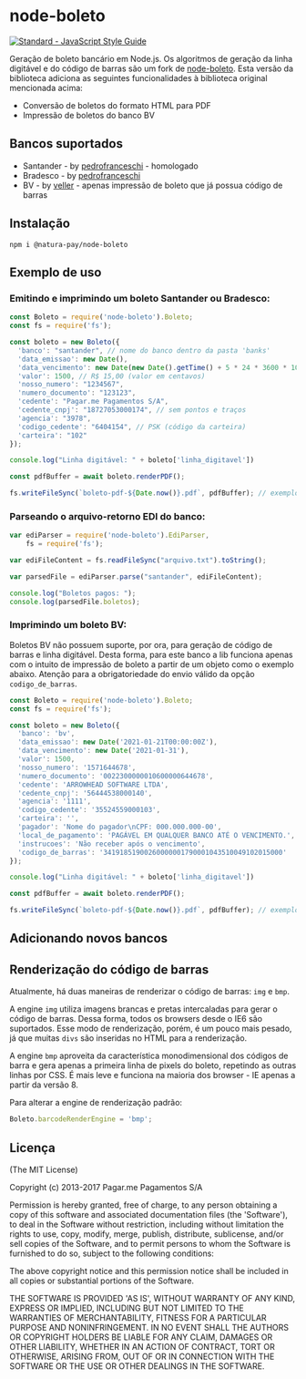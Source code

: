 node-boleto
=============

[![Standard - JavaScript Style Guide](https://img.shields.io/badge/code%20style-standard-brightgreen.svg)](http://standardjs.com/)

Geração de boleto bancário em Node.js. Os algoritmos de geração da linha digitável e do código de barras são um fork de [node-boleto](https://github.com/pagarme/node-boleto).
Esta versão da biblioteca adiciona as seguintes funcionalidades à biblioteca original mencionada acima:
- Conversão de boletos do formato HTML para PDF
- Impressão de boletos do banco BV

## Bancos suportados

- Santander - by [pedrofranceschi](https://github.com/pedrofranceschi) - homologado
- Bradesco - by [pedrofranceschi](https://github.com/pedrofranceschi)
- BV - by [veller](https://github.com/veller) - apenas impressão de boleto que já possua código de barras

## Instalação

```
npm i @natura-pay/node-boleto
```

## Exemplo de uso

### Emitindo e imprimindo um boleto Santander ou Bradesco:

```javascript
const Boleto = require('node-boleto').Boleto;
const fs = require('fs');

const boleto = new Boleto({
  'banco': "santander", // nome do banco dentro da pasta 'banks'
  'data_emissao': new Date(),
  'data_vencimento': new Date(new Date().getTime() + 5 * 24 * 3600 * 1000), // 5 dias futuramente
  'valor': 1500, // R$ 15,00 (valor em centavos)
  'nosso_numero': "1234567",
  'numero_documento': "123123",
  'cedente': "Pagar.me Pagamentos S/A",
  'cedente_cnpj': "18727053000174", // sem pontos e traços
  'agencia': "3978",
  'codigo_cedente': "6404154", // PSK (código da carteira)
  'carteira': "102"
});

console.log("Linha digitável: " + boleto['linha_digitavel'])

const pdfBuffer = await boleto.renderPDF();

fs.writeFileSync(`boleto-pdf-${Date.now()}.pdf`, pdfBuffer); // exemplo para salvar o pdf do boleto em arquivo

```

### Parseando o arquivo-retorno EDI do banco:

```javascript
var ediParser = require('node-boleto').EdiParser,
	fs = require('fs');

var ediFileContent = fs.readFileSync("arquivo.txt").toString();

var parsedFile = ediParser.parse("santander", ediFileContent);

console.log("Boletos pagos: ");
console.log(parsedFile.boletos);
```

### Imprimindo um boleto BV:
Boletos BV não possuem suporte, por ora, para geração de código de barras e linha digitável.
Desta forma, para este banco a lib funciona apenas com o intuito de impressão de boleto a partir de um objeto como o exemplo abaixo.
Atenção para a obrigatoriedade do envio válido da opção `codigo_de_barras`.

```javascript
const Boleto = require('node-boleto').Boleto;
const fs = require('fs');

const boleto = new Boleto({
  'banco': 'bv',
  'data_emissao': new Date('2021-01-21T00:00:00Z'),
  'data_vencimento': new Date('2021-01-31'),
  'valor': 1500,
  'nosso_numero': '1571644678',
  'numero_documento': '0022300000010600000644678',
  'cedente': 'ARROWHEAD SOFTWARE LTDA',
  'cedente_cnpj': '56444538000140',
  'agencia': '1111',
  'codigo_cedente': '35524559000103',
  'carteira': '',
  'pagador': 'Nome do pagador\nCPF: 000.000.000-00',
  'local_de_pagamento': 'PAGÁVEL EM QUALQUER BANCO ATÉ O VENCIMENTO.',
  'instrucoes': 'Não receber após o vencimento',
  'codigo_de_barras': '34191851900260000001790001043510049102015000'
});

console.log("Linha digitável: " + boleto['linha_digitavel'])

const pdfBuffer = await boleto.renderPDF();

fs.writeFileSync(`boleto-pdf-${Date.now()}.pdf`, pdfBuffer); // exemplo para salvar o pdf do boleto em arquivo

```

## Adicionando novos bancos

## Renderização do código de barras

Atualmente, há duas maneiras de renderizar o código de barras: `img` e `bmp`.

A engine `img` utiliza imagens brancas e pretas intercaladas para gerar o código de barras. Dessa forma, todos os browsers desde o IE6 são suportados. Esse modo de renderização, porém, é um pouco mais pesado, já que muitas `divs` são inseridas no HTML para a renderização.

A engine `bmp` aproveita da característica monodimensional dos códigos de barra e gera apenas a primeira linha de pixels do boleto, repetindo as outras linhas por CSS. É mais leve e funciona na maioria dos browser - IE apenas a partir da versão 8.

Para alterar a engine de renderização padrão:

```javascript
Boleto.barcodeRenderEngine = 'bmp';
```

## Licença

(The MIT License)

Copyright (c) 2013-2017 Pagar.me Pagamentos S/A

Permission is hereby granted, free of charge, to any person obtaining a copy of this software and associated documentation files (the 'Software'), to deal in the Software without restriction, including without limitation the rights to use, copy, modify, merge, publish, distribute, sublicense, and/or sell copies of the Software, and to permit persons to whom the Software is furnished to do so, subject to the following conditions:

The above copyright notice and this permission notice shall be included in all copies or substantial portions of the Software.

THE SOFTWARE IS PROVIDED 'AS IS', WITHOUT WARRANTY OF ANY KIND, EXPRESS OR IMPLIED, INCLUDING BUT NOT LIMITED TO THE WARRANTIES OF MERCHANTABILITY, FITNESS FOR A PARTICULAR PURPOSE AND NONINFRINGEMENT. IN NO EVENT SHALL THE AUTHORS OR COPYRIGHT HOLDERS BE LIABLE FOR ANY CLAIM, DAMAGES OR OTHER LIABILITY, WHETHER IN AN ACTION OF CONTRACT, TORT OR OTHERWISE, ARISING FROM, OUT OF OR IN CONNECTION WITH THE SOFTWARE OR THE USE OR OTHER DEALINGS IN THE SOFTWARE.
